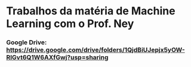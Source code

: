 # Trabalhos da matéria de Machine Learning com o Prof. Ney

### Google Drive: https://drive.google.com/drive/folders/1QjdBiUJepjx5yOW-RIGvt6Q1W6AXfGwj?usp=sharing
